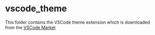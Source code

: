 # vscode_theme

This folder contains the VSCode theme extension which is downloaded from the [VSCode Market](https://marketplace.visualstudio.com/items?itemName=GitHub.github-vscode-theme)
